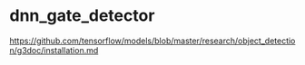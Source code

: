 # dnn_gate_detector

https://github.com/tensorflow/models/blob/master/research/object_detection/g3doc/installation.md
